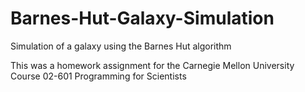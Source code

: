 # Barnes-Hut-Galaxy-Simulation
Simulation of a galaxy using the Barnes Hut algorithm

This was a homework assignment for the Carnegie Mellon University Course 02-601 Programming for Scientists
